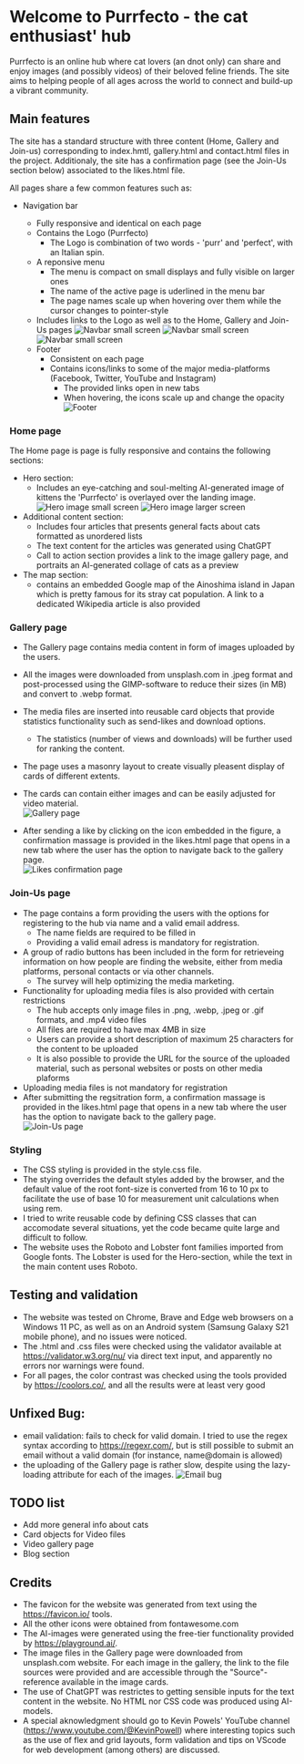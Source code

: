 # Welcome to Purrfecto - the cat enthusiast' hub 
Purrfecto is an online hub where cat lovers (an dnot only) can share and enjoy images (and possibly videos) of their beloved feline friends. 
The site aims to helping people of all ages across the world to connect and build-up a vibrant community.

## Main features
The site has a standard structure with three content (Home, Gallery and Join-us) corresponding to index.hmtl, gallery.html and contact.html files in the project. 
Additionaly, the site has a confirmation page (see the Join-Us section below) associated to the likes.html file. 

All pages share a few common features such as:
* Navigation bar 
    - Fully responsive and identical on each page
    - Contains the Logo (Purrfecto)
        - The Logo is combination of two words - 'purr' and 'perfect', with an Italian spin.
    - A reponsive menu
        - The menu is compact on small displays and fully visible on larger ones    
        - The name of the active page is uderlined in the menu bar
        - The page names scale up when hovering over them while the cursor changes to pointer-style  
    - Includes links to the Logo as well as to the Home, Gallery and Join-Us pages 
    ![Navbar small screen](assets/images/readme-views/navbar-smallscreen.webp)
    ![Navbar small screen](assets/images/readme-views/navbar-smallscreen-toogle.webp)
     ![Navbar small screen](assets/images/readme-views/navbar-largescreen.webp)

  * Footer
    - Consistent on each page   
    - Contains icons/links to some of the major media-platforms (Facebook, Twitter, YouTube and Instagram)
        - The provided links open in new tabs
        - When hovering, the icons scale up and change the opacity
    ![Footer](assets/images/readme-views/footer.webp)   

### Home page
The Home page is page is fully responsive and contains the following sections: 
- Hero section:
    - Includes an eye-catching and soul-melting AI-generated image of kittens
    the  'Purrfecto' is overlayed over the landing image.
    ![Hero image small screen](assets/images/readme-views/hero-view-smallscreen.webp)
    ![Hero image larger screen](assets/images/readme-views/hero-view-largescreen.webp)
- Additional content section:
    - Includes four articles that presents general facts about cats formatted as unordered lists
    - The text content for the articles was generated using ChatGPT
    - Call to action section provides a link to the image gallery page, and portraits an AI-generated collage of cats as a preview
- The map section: 
    - contains an embedded Google map of the Ainoshima island in Japan which is pretty famous for its stray cat population. A link to a dedicated Wikipedia article is also provided

### Gallery page
- The Gallery page contains media content in form of images uploaded by the users.
- All the images were downloaded from unsplash.com in .jpeg format and post-processed using the GIMP-software to reduce their sizes (in MB) and convert to .webp format.  
- The media files are inserted into reusable card objects that provide statistics functionality such as send-likes and download options. 
    - The statistics (number of views and downloads) will be further used for ranking the content.
- The page uses a masonry layout to create visually pleasent display of cards of different extents.
- The cards can contain either images and can be easily adjusted for video material.  
    ![Gallery page](assets/images/readme-views/gallery-view-largescreen.webp)  

- After sending a like by clicking on the icon embedded in the figure, a confirmation massage is provided in the likes.html page that opens in a new tab  where the user has the option to navigate back to the gallery page.  
 ![Likes confirmation page](assets/images/readme-views/likes-page-moderatescreen.webp) 

### Join-Us page
- The page contains a form providing the users with the options for registering to the hub via name and a valid email address. 
    - The name fields are required to be filled in
    - Providing a valid email adress is mandatory for registration. 
- A group of radio buttons has been included in the form for retrieveing information on how people are finding the website, either from media platforms, personal contacts or via other channels. 
    - The survey will help optimizing the media marketing.
- Functionality for uploading media files is also provided with certain restrictions
    - The hub accepts only image files in .png, .webp, .jpeg or .gif formats, and .mp4 video files
    - All files are required to have max 4MB in size
    - Users can provide a short description of maximum 25 characters for the content to be uploaded
    - It is also possible to provide the URL for the source of the uploaded material, such as personal websites or posts on other media plaforms   
- Uploading media files is not mandatory for registration    
- After submitting the regsitration form, a confirmation massage is provided in the likes.html page that opens in a new tab  where the user has the option to navigate back to the gallery page.  
  ![Join-Us page](assets/images/readme-views/joinus-page-moderatescreen.webp)   

### Styling
- The CSS styling is provided in the style.css file.
- The stying overrides the default styles added by the browser, and the default value of the root font-size is converted from 16 to 10 px to facilitate the use of base 10 for measurement unit calculations when using rem. 
- I tried to write reusable code by defining CSS classes that can accomodate several situations, yet the code became quite large and difficult to follow.  
- The website uses the Roboto and Lobster font families imported from Google fonts. The Lobster is used for the Hero-section, while the text in the main content uses Roboto.    

## Testing and validation
- The website was tested on Chrome, Brave and Edge web browsers on a Windows 11 PC, as well as on an Android system (Samsung Galaxy S21 mobile phone), and no issues were noticed.
- The .html and .css files were checked using the validator available at https://validator.w3.org/nu/ via direct text input, and apparently no errors nor warnings were found.
- For all pages, the color contrast was checked using the tools provided by https://coolors.co/, and all the results were at least very good 

## Unfixed Bug:
- email validation: fails to check for valid domain. I tried to use the regex syntax according to https://regexr.com/, but is still possible to submit an email without a valid domain (for instance, name@domain is allowed)
- the uploading of the Gallery page is rather slow, despite using the lazy-loading attribute for each of the images.
 ![Email bug](assets/images/readme-views/email-bug.webp)

 ## TODO list
 - Add more general info about cats
 - Card objects for Video files
 - Video gallery page
 - Blog section
  
## Credits
- The favicon for the website was generated from text using the https://favicon.io/ tools. 
- All the other icons were obtained from fontawesome.com
- The AI-images were generated using the free-tier functionality provided by https://playground.ai/. 
- The image files in the Gallery page were downloaded from unsplash.com website. For each image in the gallery, the link to the file sources were provided and are accessible through the "Source"-reference available in the image cards. 
- The use of ChatGPT was restrictes to getting sensible inputs for the text content in the website. No HTML nor CSS code was produced using AI-models.
- A special aknowledgment should go to Kevin Powels' YouTube channel (https://www.youtube.com/@KevinPowell) where interesting topics such as the use of flex and grid layouts, form validation and tips on VScode for web development (among others) are discussed.